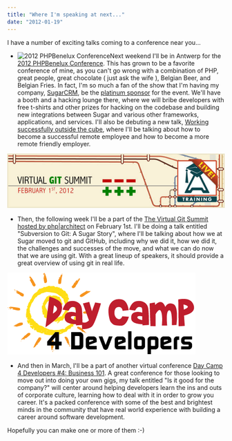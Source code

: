 ```yaml
---
title: "Where I'm speaking at next..."
date: "2012-01-19"
---
```


I have a number of exciting talks coming to a conference near you...

- ![](/images/phpbnl2012_more.png "2012 PHPBenelux Conference")Next weekend I'll be in Antwerp for the [2012 PHPBenelux Conference](http://conference.phpbenelux.eu/2012/). This has grown to be a favorite conference of mine, as you can't go wrong with a combination of PHP, great people, great chocolate ( just ask the wife ), Belgian Beer, and Belgian Fries. In fact, I'm so much a fan of the show that I'm having my company, [SugarCRM](http://www.sugarcrm.com), be the [platinum sponsor](http://conference.phpbenelux.eu/2012/sponsors/sugarcrm/) for the event. We'll have a booth and a hacking lounge there, where we will bribe developers with free t-shirts and other prizes for hacking on the codebase and building new integrations between Sugar and various other frameworks, applications, and services. I'll also be debuting a new talk, [Working successfully outside the cube](http://conference.phpbenelux.eu/2012/talks/), where I'll be talking about how to become a successful remote employee and how to become a more remote friendly employer.

![](/images/image_13258683903821325868391.jpg "Virtual Git Summit")

- Then, the following week I'll be a part of the [The Virtual Git Summit hosted by php|architect](http://www.phparch.com/phparchitect-live-presents-the-virtual-git-summit/) on February 1st. I'll be doing a talk entitled "Subversion to Git: A Sugar Story", where I'll be talking about how we at Sugar moved to git and GitHub, including why we did it, how we did it, the challenges and successes of the move, and what we can do now that we are using git. With a great lineup of speakers, it should provide a great overview of using git in real life.

![](/images/811017776.png "Day Camp 4 Developers")

- And then in March, I'll be a part of another virtual conference [Day Camp 4 Developers #4: Business 101](http://dc4d4.eventbrite.com/). A great conference for those looking to move out into doing your own gigs, my talk entitled "Is it good for the company?" will center around helping developers learn the ins and outs of corporate culture, learning how to deal with it in order to grow you career. It's a packed conference with some of the best and brightest minds in the community that have real world experience with building a career around software development.

Hopefully you can make one or more of them :-)
